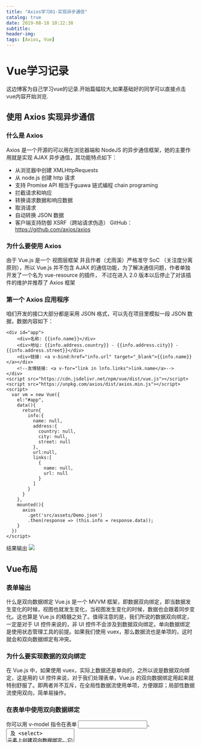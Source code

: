 ```yaml
---
title: "Axios学习01-实现异步通信"
catalog: true
date: 2019-08-18 10:22:38
subtitle:
header-img:
tags: [Axios, Vue]
---
```


# Vue学习记录
这边博客为自己学习vue的记录.开始篇幅较大,如果基础好的同学可以直接点击vue内容开始浏览.

## 使用 Axios 实现异步通信

### 什么是 Axios
Axios 是一个开源的可以用在浏览器端和 NodeJS 的异步通信框架，她的主要作用就是实现 AJAX 异步通信，其功能特点如下：

- 从浏览器中创建 XMLHttpRequests
- 从 node.js 创建 http 请求
- 支持 Promise API
    相当于guawa 链式编程 chain programing
- 拦截请求和响应
- 转换请求数据和响应数据
- 取消请求
- 自动转换 JSON 数据
- 客户端支持防御 XSRF（跨站请求伪造）
GitHub：https://github.com/axios/axios

### 为什么要使用 Axios
由于 Vue.js 是一个 视图层框架 并且作者（尤雨溪）严格准守 SoC （关注度分离原则），所以 Vue.js
 并不包含 AJAX 的通信功能，为了解决通信问题，作者单独开发了一个名为 vue-resource 的插件，
 不过在进入 2.0 版本以后停止了对该插件的维护并推荐了 Axios 框架

### 第一个 Axios 应用程序
咱们开发的接口大部分都是采用 JSON 格式，可以先在项目里模拟一段 JSON 数据，数据内容如下：

~~~ vue
<div id="app">
    <div>名称: {{info.name}}</div>
    <div>地址: {{info.address.country}} - {{info.address.city}} - {{info.address.street}}</div>
    <div>链接: <a v-bind:href="info.url" target="_blank">{{info.name}}</a></div>
    <!--友情链接: <a v-for="link in lnfo.links">link.name</a>-->
</div>
<script src="https://cdn.jsdelivr.net/npm/vue/dist/vue.js"></script>
<script src="https://unpkg.com/axios/dist/axios.min.js"></script>
<script>
  var vm = new Vue({
    el:"#app",
    data(){
      return{
        info:{
          name: null,
          address:{
            country: null,
            city: null,
            street: null
          },
          url:null,
          links:[
            {
              name: null,
              url: null
            }
          ]
        }
      }
    },
    mounted(){
      axios
        .get('src/assets/Demo.json')
        .then(response => (this.info = response.data));
    }
  })
</script>
~~~
结果输出
![](axios.png)

## Vue布局
### 表单输出
什么是双向数据绑定
Vue.js 是一个 MVVM 框架，即数据双向绑定，即当数据发生变化的时候，视图也就发生变化，当视图发生变化的时候，数据也会跟着同步变化。这也算是 Vue.js 的精髓之处了。值得注意的是，我们所说的数据双向绑定，一定是对于 UI 控件来说的，非 UI 控件不会涉及到数据双向绑定。单向数据绑定是使用状态管理工具的前提。如果我们使用 vuex，那么数据流也是单项的，这时就会和双向数据绑定有冲突。

### 为什么要实现数据的双向绑定
在 Vue.js 中，如果使用 vuex，实际上数据还是单向的，之所以说是数据双向绑定，这是用的 UI 控件来说，对于我们处理表单，Vue.js 的双向数据绑定用起来就特别舒服了。即两者并不互斥，在全局性数据流使用单项，方便跟踪；局部性数据流使用双向，简单易操作。

### 在表单中使用双向数据绑定
你可以用 v-model 指令在表单 <input>、<textarea> 及 <select> 元素上创建双向数据绑定。它会根据控件类型自动选取正确的方法来更新元素。尽管有些神奇，但 v-model 本质上不过是语法糖。它负责监听用户的输入事件以更新数据，并对一些极端场景进行一些特殊处理。

注意：v-model 会忽略所有表单元素的 value、checked、selected 特性的初始值而总是将 Vue 实例的数据作为数据来源。你应该通过 JavaScript 在组件的 data 选项中声明初始值。

~~~ vue
<div id="vue">
    单行文本：<input type="text" v-model="message" />&nbsp;&nbsp;单行文本是：{{message}}
</div>

<script type="text/javascript">
    var vm = new Vue({
        el: '#vue',
        data: {
            message: "Hello Vue"
        }
    });
</script>
~~~
**输出**


